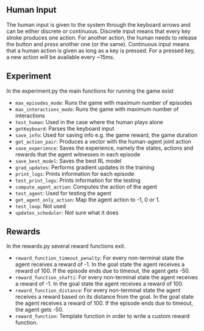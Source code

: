 ## Human Input
The human input is given to the system through the keyboard arrows and can be either discrete or continuous. Discrete input means that every key stroke produces one action. For another action, the human needs to release the button and press another one (or the same). Continuous input means that a human action is given as long as a key is pressed. For a pressed key, a new action will be available every ~15ms.

## Experiment
In the experiment.py the main functions for running the game exist
* `max_episodes_mode`: Runs the game with maximum number of episodes
* `max_interactions_mode`: Runs the game with maximum number of interactions
* `test_human`: Used in the case where the human plays alone
* `getKeyboard`: Parses the keyboard input
* `save_info`: Used for saving info e.g. the game reward, the game duration
* `get_action_pair`: Produces a vector with the human-agent joint action
* `save_experience`: Saves the experience, namely the states, actions and rewards that the agent witnesses in each episode
* `save_best_model`: Saves the best RL model
* `grad_updates`: Performs gradient updates in the training
* `print_logs`: Prints information for each episode
* `test_print_logs`: Prints information for the testing
* `compute_agent_action`: Computes the action of the agent
* `test_agent`: Used for testing the agent
* `get_agent_only_action`: Map the agent action to -1, 0 or 1. 
* `test_loop`: Not used
* `updates_scheduler`: Not sure what it does


## Rewards
In the rewards.py several reward functions exit. 
* `reward_function_timeout_penalty`: For every non-terminal state the agent receives a reward of -1. In the goal state the agent receives a reward of 100. If the episode ends due to timeout, the agent gets -50.
* `reward_function_shafti`: For every non-terminal state the agent receives a reward of -1. In the goal state the agent receives a reward of 100.
* `reward_function_distance`: For every non-terminal state the agent receives a reward based on its distance from the goal. In the goal state the agent receives a reward of 100. If the episode ends due to timeout, the agent gets -50.
* `reward_function`: Template function in order to write a custom reward function.




